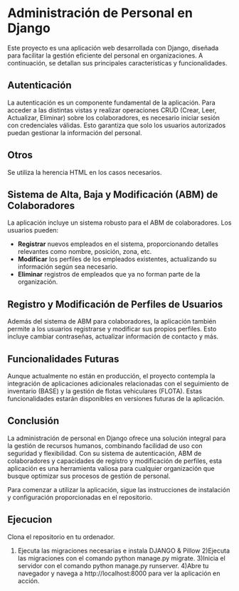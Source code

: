 # Administración de Personal en Django

Este proyecto es una aplicación web desarrollada con Django, diseñada para facilitar la gestión eficiente del personal en organizaciones. A continuación, se detallan sus principales características y funcionalidades.

## Autenticación

La autenticación es un componente fundamental de la aplicación. Para acceder a las distintas vistas y realizar operaciones CRUD (Crear, Leer, Actualizar, Eliminar) sobre los colaboradores, es necesario iniciar sesión con credenciales válidas. Esto garantiza que solo los usuarios autorizados puedan gestionar la información del personal.

## Otros
Se utiliza la herencia HTML en los casos necesarios.

## Sistema de Alta, Baja y Modificación (ABM) de Colaboradores

La aplicación incluye un sistema robusto para el ABM de colaboradores. Los usuarios pueden:

- **Registrar** nuevos empleados en el sistema, proporcionando detalles relevantes como nombre, posición, zona, etc.
- **Modificar** los perfiles de los empleados existentes, actualizando su información según sea necesario.
- **Eliminar** registros de empleados que ya no forman parte de la organización.

## Registro y Modificación de Perfiles de Usuarios

Además del sistema de ABM para colaboradores, la aplicación también permite a los usuarios registrarse y modificar sus propios perfiles. Esto incluye cambiar contraseñas, actualizar información de contacto y más.

## Funcionalidades Futuras

Aunque actualmente no están en producción, el proyecto contempla la integración de aplicaciones adicionales relacionadas con el seguimiento de inventario (BASE) y la gestión de flotas vehiculares (FLOTA). Estas funcionalidades estarán disponibles en versiones futuras de la aplicación.

## Conclusión

La administración de personal en Django ofrece una solución integral para la gestión de recursos humanos, combinando facilidad de uso con seguridad y flexibilidad. Con su sistema de autenticación, ABM de colaboradores y capacidades de registro y modificación de perfiles, esta aplicación es una herramienta valiosa para cualquier organización que busque optimizar sus procesos de gestión de personal.

Para comenzar a utilizar la aplicación, sigue las instrucciones de instalación y configuración proporcionadas en el repositorio.

## Ejecucion
Clona el repositorio en tu ordenador.
  1) Ejecuta las migraciones necesarias e instala DJANGO &  Pillow
  2)Ejecuta las migraciones con el comando python manage.py migrate.
  3)Inicia el servidor con el comando python manage.py runserver.
  4)Abre tu navegador y navega a http://localhost:8000 para ver la aplicación en acción.




